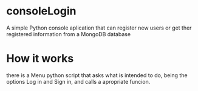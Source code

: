 # consoleLogin
A simple Python console aplication that can register new users or get ther registered information from a MongoDB database

# How it works
there is a Menu python script that asks what is intended to do, being the options Log in and Sign in, and calls a apropriate funcion.
